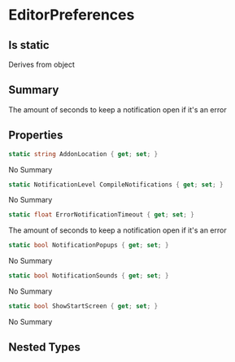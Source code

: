 # EditorPreferences

## Is static
Derives from object

## Summary

The amount of seconds to keep a notification open if it's an error
## Properties

```c#
static string AddonLocation { get; set; } 
```
No Summary
```c#
static NotificationLevel CompileNotifications { get; set; } 
```
No Summary
```c#
static float ErrorNotificationTimeout { get; set; } 
```
The amount of seconds to keep a notification open if it's an error
```c#
static bool NotificationPopups { get; set; } 
```
No Summary
```c#
static bool NotificationSounds { get; set; } 
```
No Summary
```c#
static bool ShowStartScreen { get; set; } 
```
No Summary
## Nested Types

